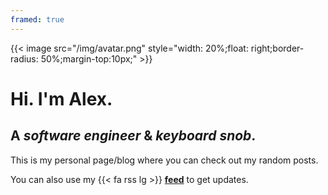 ```yaml
---
framed: true
---
```

{{< image src="/img/avatar.png" style="width: 20%;float: right;border-radius: 50%;margin-top:10px;" >}}

# Hi. I'm Alex. 

## A *software engineer* & *keyboard snob*. 

This is my personal page/blog where you can check out my random posts.

You can also use my {{< fa rss lg >}}&nbsp;[**feed**](./index.xml) to get updates.